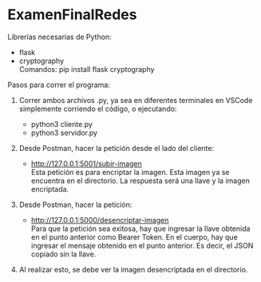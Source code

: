 # ExamenFinalRedes

Librerías necesarias de Python:  
- flask  
- cryptography  
Comandos: pip install flask cryptography  

Pasos para correr el programa:
1. Correr ambos archivos .py, ya sea en diferentes terminales en VSCode simplemente corriendo el código, o ejecutando:
   - python3 cliente.py  
   - python3 servidor.py
    
2. Desde Postman, hacer la petición desde el lado del cliente:
   - http://127.0.0.1:5001/subir-imagen  
   Esta petición es para encriptar la imagen. Esta imagen ya se encuentra en el directorio. La respuesta será una llave y la imagen encriptada.

3. Desde Postman, hacer la petición:
   - http://127.0.0.1:5000/desencriptar-imagen  
   Para que la petición sea exitosa, hay que ingresar la llave obtenida en el punto anterior como Bearer Token. En el cuerpo, hay que ingresar el mensaje obtenido en el punto anterior. Es decir, el JSON copiado sin la llave.

4. Al realizar esto, se debe ver la imagen desencriptada en el directorio. 
